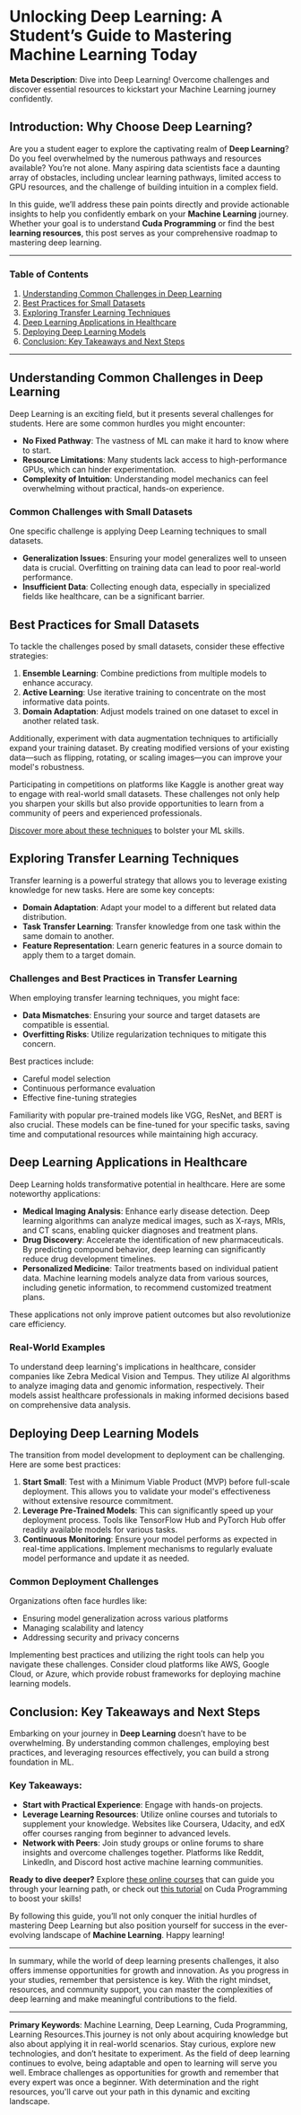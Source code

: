 # Unlocking Deep Learning: A Student’s Guide to Mastering Machine Learning Today

**Meta Description**: Dive into Deep Learning! Overcome challenges and discover essential resources to kickstart your Machine Learning journey confidently.

## Introduction: Why Choose Deep Learning?

Are you a student eager to explore the captivating realm of **Deep Learning**? Do you feel overwhelmed by the numerous pathways and resources available? You’re not alone. Many aspiring data scientists face a daunting array of obstacles, including unclear learning pathways, limited access to GPU resources, and the challenge of building intuition in a complex field.

In this guide, we’ll address these pain points directly and provide actionable insights to help you confidently embark on your **Machine Learning** journey. Whether your goal is to understand **Cuda Programming** or find the best **learning resources**, this post serves as your comprehensive roadmap to mastering deep learning.

---

### Table of Contents
1. [Understanding Common Challenges in Deep Learning](#common-challenges)
2. [Best Practices for Small Datasets](#small-datasets)
3. [Exploring Transfer Learning Techniques](#transfer-learning)
4. [Deep Learning Applications in Healthcare](#healthcare-applications)
5. [Deploying Deep Learning Models](#deploying-models)
6. [Conclusion: Key Takeaways and Next Steps](#conclusion)

---

## Understanding Common Challenges in Deep Learning<a name="common-challenges"></a>

Deep Learning is an exciting field, but it presents several challenges for students. Here are some common hurdles you might encounter:

- **No Fixed Pathway**: The vastness of ML can make it hard to know where to start.
- **Resource Limitations**: Many students lack access to high-performance GPUs, which can hinder experimentation.
- **Complexity of Intuition**: Understanding model mechanics can feel overwhelming without practical, hands-on experience.

### Common Challenges with Small Datasets

One specific challenge is applying Deep Learning techniques to small datasets. 

- **Generalization Issues**: Ensuring your model generalizes well to unseen data is crucial. Overfitting on training data can lead to poor real-world performance.
- **Insufficient Data**: Collecting enough data, especially in specialized fields like healthcare, can be a significant barrier.

## Best Practices for Small Datasets<a name="small-datasets"></a>

To tackle the challenges posed by small datasets, consider these effective strategies:

1. **Ensemble Learning**: Combine predictions from multiple models to enhance accuracy.
2. **Active Learning**: Use iterative training to concentrate on the most informative data points.
3. **Domain Adaptation**: Adjust models trained on one dataset to excel in another related task.

Additionally, experiment with data augmentation techniques to artificially expand your training dataset. By creating modified versions of your existing data—such as flipping, rotating, or scaling images—you can improve your model's robustness.

Participating in competitions on platforms like Kaggle is another great way to engage with real-world small datasets. These challenges not only help you sharpen your skills but also provide opportunities to learn from a community of peers and experienced professionals.

[Discover more about these techniques](#) to bolster your ML skills.

## Exploring Transfer Learning Techniques<a name="transfer-learning"></a>

Transfer learning is a powerful strategy that allows you to leverage existing knowledge for new tasks. Here are some key concepts:

- **Domain Adaptation**: Adapt your model to a different but related data distribution.
- **Task Transfer Learning**: Transfer knowledge from one task within the same domain to another.
- **Feature Representation**: Learn generic features in a source domain to apply them to a target domain.

### Challenges and Best Practices in Transfer Learning

When employing transfer learning techniques, you might face:

- **Data Mismatches**: Ensuring your source and target datasets are compatible is essential.
- **Overfitting Risks**: Utilize regularization techniques to mitigate this concern.

Best practices include:
- Careful model selection
- Continuous performance evaluation
- Effective fine-tuning strategies

Familiarity with popular pre-trained models like VGG, ResNet, and BERT is also crucial. These models can be fine-tuned for your specific tasks, saving time and computational resources while maintaining high accuracy.

## Deep Learning Applications in Healthcare<a name="healthcare-applications"></a>

Deep Learning holds transformative potential in healthcare. Here are some noteworthy applications:

- **Medical Imaging Analysis**: Enhance early disease detection. Deep learning algorithms can analyze medical images, such as X-rays, MRIs, and CT scans, enabling quicker diagnoses and treatment plans.
- **Drug Discovery**: Accelerate the identification of new pharmaceuticals. By predicting compound behavior, deep learning can significantly reduce drug development timelines.
- **Personalized Medicine**: Tailor treatments based on individual patient data. Machine learning models analyze data from various sources, including genetic information, to recommend customized treatment plans.

These applications not only improve patient outcomes but also revolutionize care efficiency.

### Real-World Examples

To understand deep learning's implications in healthcare, consider companies like Zebra Medical Vision and Tempus. They utilize AI algorithms to analyze imaging data and genomic information, respectively. Their models assist healthcare professionals in making informed decisions based on comprehensive data analysis.

## Deploying Deep Learning Models<a name="deploying-models"></a>

The transition from model development to deployment can be challenging. Here are some best practices:

1. **Start Small**: Test with a Minimum Viable Product (MVP) before full-scale deployment. This allows you to validate your model's effectiveness without extensive resource commitment.
2. **Leverage Pre-Trained Models**: This can significantly speed up your deployment process. Tools like TensorFlow Hub and PyTorch Hub offer readily available models for various tasks.
3. **Continuous Monitoring**: Ensure your model performs as expected in real-time applications. Implement mechanisms to regularly evaluate model performance and update it as needed.

### Common Deployment Challenges

Organizations often face hurdles like:
- Ensuring model generalization across various platforms
- Managing scalability and latency
- Addressing security and privacy concerns

Implementing best practices and utilizing the right tools can help you navigate these challenges. Consider cloud platforms like AWS, Google Cloud, or Azure, which provide robust frameworks for deploying machine learning models.

## Conclusion: Key Takeaways and Next Steps<a name="conclusion"></a>

Embarking on your journey in **Deep Learning** doesn’t have to be overwhelming. By understanding common challenges, employing best practices, and leveraging resources effectively, you can build a strong foundation in ML.

### Key Takeaways:
- **Start with Practical Experience**: Engage with hands-on projects.
- **Leverage Learning Resources**: Utilize online courses and tutorials to supplement your knowledge. Websites like Coursera, Udacity, and edX offer courses ranging from beginner to advanced levels.
- **Network with Peers**: Join study groups or online forums to share insights and overcome challenges together. Platforms like Reddit, LinkedIn, and Discord host active machine learning communities.

**Ready to dive deeper?** Explore [these online courses](#) that can guide you through your learning path, or check out [this tutorial](#) on Cuda Programming to boost your skills!

By following this guide, you’ll not only conquer the initial hurdles of mastering Deep Learning but also position yourself for success in the ever-evolving landscape of **Machine Learning**. Happy learning!

---

In summary, while the world of deep learning presents challenges, it also offers immense opportunities for growth and innovation. As you progress in your studies, remember that persistence is key. With the right mindset, resources, and community support, you can master the complexities of deep learning and make meaningful contributions to the field.

---

**Primary Keywords**: Machine Learning, Deep Learning, Cuda Programming, Learning Resources.This journey is not only about acquiring knowledge but also about applying it in real-world scenarios. Stay curious, explore new technologies, and don’t hesitate to experiment. As the field of deep learning continues to evolve, being adaptable and open to learning will serve you well. Embrace challenges as opportunities for growth and remember that every expert was once a beginner. With determination and the right resources, you'll carve out your path in this dynamic and exciting landscape.